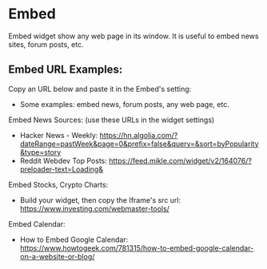 # Embed

Embed widget show any web page in its window. It is useful to embed news sites, forum posts, etc.

## Embed URL Examples:

Copy an URL below and paste it in the Embed's setting:

- Some examples: embed news, forum posts, any web page, etc.

Embed News Sources: (use these URLs in the widget settings)
  - Hacker News - Weekly: https://hn.algolia.com/?dateRange=pastWeek&page=0&prefix=false&query=&sort=byPopularity&type=story
  - Reddit Webdev Top Posts: https://feed.mikle.com/widget/v2/164076/?preloader-text=Loading&

Embed Stocks, Crypto Charts:
  - Build your widget, then copy the Iframe's src url: https://www.investing.com/webmaster-tools/

Embed Calendar:

- How to Embed Google Calendar: https://www.howtogeek.com/781315/how-to-embed-google-calendar-on-a-website-or-blog/
